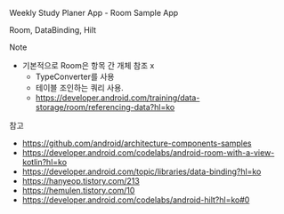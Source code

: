 Weekly Study Planer App - Room Sample App 

Room, DataBinding, Hilt

Note

- 기본적으로 Room은 항목 간 개체 참조 x 
  - TypeConverter를 사용
  - 테이블 조인하는 쿼리 사용.
  - https://developer.android.com/training/data-storage/room/referencing-data?hl=ko



참고

- https://github.com/android/architecture-components-samples
- https://developer.android.com/codelabs/android-room-with-a-view-kotlin?hl=ko
- https://developer.android.com/topic/libraries/data-binding?hl=ko
- https://hanyeop.tistory.com/213
- https://hemulen.tistory.com/10
- https://developer.android.com/codelabs/android-hilt?hl=ko#0